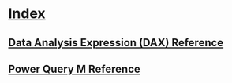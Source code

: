 # [Index](index.md)
## [Data Analysis Expression (DAX) Reference](dax/data-analysis-expressions-dax-reference.md)
## [Power Query M Reference](m/power-query-m-reference.md)